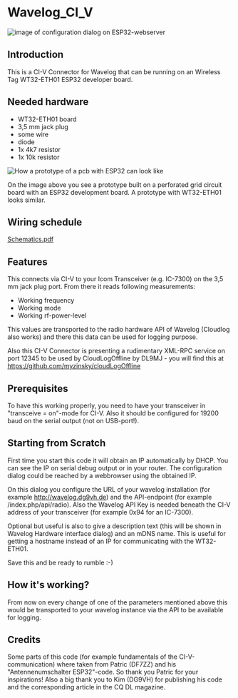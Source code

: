 # Wavelog_CI_V
![image of configuration dialog on ESP32-webserver](https://github.com/user-attachments/assets/be6f4759-350b-4999-8a51-d55a53d7c620)

## Introduction
This is a CI-V Connector for Wavelog that can be running on an Wireless Tag WT32-ETH01 ESP32 developer board.

## Needed hardware
* WT32-ETH01 board
* 3,5 mm jack plug
* some wire
* diode
* 1x 4k7 resistor
* 1x 10k resistor

![How a prototype of a pcb with ESP32 can look like](https://github.com/dg9vh/Wavelog_CI_V/assets/13950650/b69d722d-725e-41cc-ac18-d5fdcf4bf325)

On the image above you see a prototype built on a perforated grid circuit board with an ESP32 development board. A prototype with WT32-ETH01 looks similar.

## Wiring schedule
[Schematics.pdf](/Documents/Schematics.pdf)

## Features
This connects via CI-V to your Icom Transceiver (e.g. IC-7300) on the 3,5 mm jack plug port.
From there it reads following measurements:
* Working frequency
* Working mode
* Working rf-power-level

This values are transported to the radio hardware API of Wavelog (Cloudlog also works) and
there this data can be used for logging purpose.

Also this CI-V Connector is presenting a rudimentary XML-RPC service on port 12345 to be used by 
CloudLogOffline by DL9MJ - you will find this at https://github.com/myzinsky/cloudLogOffline

## Prerequisites
To have this working properly, you need to have your transceiver in "transceive = on"-mode for 
CI-V. Also it should be configured for 19200 baud on the serial output (not on USB-port!).

## Starting from Scratch
First time you start this code it will obtain an IP automatically by DHCP. You can see the IP
on serial debug output or in your router. The configuration dialog could be reached by a webbrowser
using the obtained IP.

On this dialog you configure the URL of your wavelog installation (for example http://wavelog.dg9vh.de)
and the API-endpoint (for example /index.php/api/radio). Also the Wavelog API Key is needed beneath
the CI-V address of your transceiver (for example 0x94 for an IC-7300).

Optional but useful is also to give a description text (this will be shown in Wavelog Hardware 
interface dialog) and an mDNS name. This is useful for getting a hostname instead of an IP 
for communicating with the WT32-ETH01.

Save this and be ready to rumble :-)

## How it's working?
From now on every change of one of the parameters mentioned above this would be transported to
your wavelog instance via the API to be available for logging.

## Credits
Some parts of this code (for example fundamentals of the CI-V-communication) where taken from 
Patric (DF7ZZ) and his "Antennenumschalter ESP32"-code. So thank you Patric for your inspirations!
Also a big thank you to Kim (DG9VH) for publishing his code and the corresponding article in the 
CQ DL magazine.

